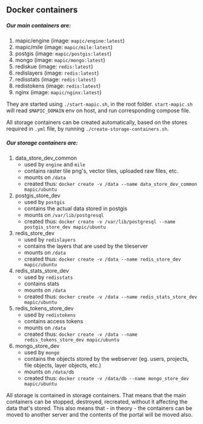 ## Docker containers

##### Our main containers are:
1. mapic/engine (image: `mapic/engine:latest`)  
2. mapic/mile (image: `mapic/mile:latest`)  
3. postgis (image: `mapic/postgis:latest`)  
4. mongo (image: `mapic/mongo:latest`)  
5. rediskue (image: `redis:latest`)  
6. redislayers (image: `redis:latest`)  
7. redisstats (image: `redis:latest`)  
8. redistokens (image: `redis:latest`)  
9. nginx (image: `mapic/nginx:latest`)  

They are started using `./start-mapic.sh`, in the root folder. `start-mapic.sh` will read `$MAPIC_DOMAIN` env on host, and run corresponding compose file.

All storage containers can be created automatically, based on the stores required in `.yml` file, by running `./create-storage-containers.sh`.

##### Our storage containers are:  
1. data_store_dev_common  
    - used by `engine` and `mile`  
    - contains raster tile png's, vector tiles, uploaded raw files, etc.  
    - mounts on `/data`  
    - created thus: `docker create -v /data --name data_store_dev_common mapic/ubuntu`  
2. postgis_store_dev  
    - used by `postgis`  
    - contains the actual data stored in postgis  
    - mounts on `/var/lib/postgresql`  
    - created thus: `docker create -v /var/lib/postgresql --name postgis_store_dev mapic/ubuntu`  
3. redis_store_dev  
    - used by `redislayers`  
    - contains the layers that are used by the tileserver  
    - mounts on `/data`  
    - created thus: `docker create -v /data --name redis_store_dev mapic/ubuntu`  
4. redis_stats_store_dev  
    - used by `redisstats`  
    - contains stats  
    - mounts on `/data`  
    - created thus: `docker create -v /data --name redis_stats_store_dev mapic/ubuntu`  
5. redis_tokens_store_dev  
    - used by `redistokens`  
    - contains access tokens  
    - mounts on `/data`  
    - created thus: `docker create -v /data --name redis_tokens_store_dev mapic/ubuntu`  
6. mongo_store_dev  
    - used by `mongo`  
    - contains the objects stored by the webserver (eg. users, projects, file objects, layer objects, etc.)  
    - mounts on `/data/db`  
    - created thus: `docker create -v /data/db --name mongo_store_dev mapic/ubuntu`  

All storage is contained in storage containers. That means that the main containers can be stopped, destroyed, recreated, without it affecting the data that's stored. This also means that - in theory - the containers can be moved to another server and the contents of the portal will be moved also.

